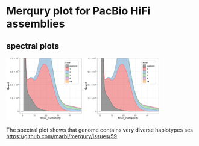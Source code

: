 # Merqury plot for PacBio HiFi assemblies 

## spectral plots


<img src="../docs/../assembly_and_qc/merqury.mazia_hifi.out.mazia_s33_adapt_discarded.spectra-cn.st.png" width="40%"> <img src="../docs/../assembly_and_qc/merqury.mazia_hifi.out.mazia_s33_adapt_discarded.spectra-cn.st.png" width="40%"> 


The spectral plot shows that genome contains very diverse haplotypes ses <https://github.com/marbl/merqury/issues/59>
